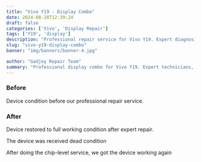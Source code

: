 ```yaml
---
title: "Vivo Y19 - Display Combo"
date: 2024-08-28T12:39:24
draft: false
categories: ['Vivo', 'Display Repair']
tags: ['Y19', 'display']
description: "Professional repair service for Vivo Y19. Expert diagnosis and quality repairs in Bangalore."
slug: "vivo-y19-display-combo"
banner: "img/banners/banner-4.jpg"

author: "Gadjoy Repair Team"
summary: "Professional display combo for Vivo Y19. Expert technicians, quality parts, warranty included."
---
```


### Before

Device condition before our professional repair service.

### After

Device restored to full working condition after expert repair.

The device was received dead condition

After doing the chip-level service, we got the device working again